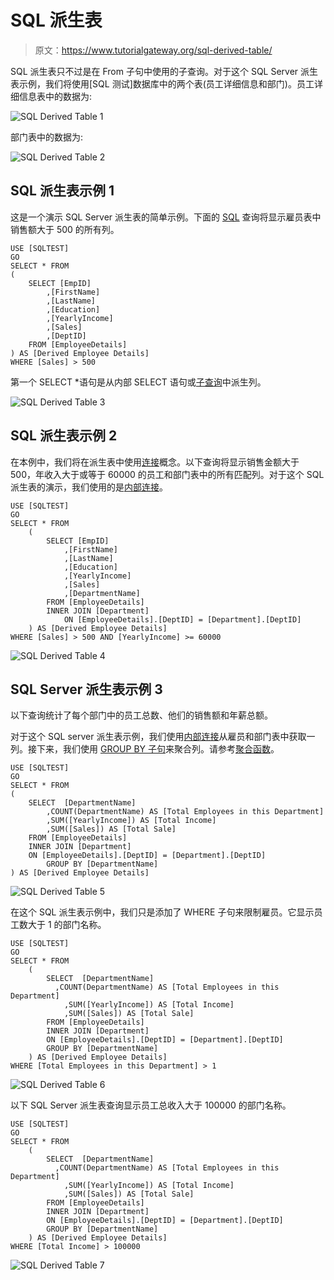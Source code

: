 # SQL 派生表

> 原文：<https://www.tutorialgateway.org/sql-derived-table/>

SQL 派生表只不过是在 From 子句中使用的子查询。对于这个 SQL Server 派生表示例，我们将使用[SQL 测试]数据库中的两个表(员工详细信息和部门)。员工详细信息表中的数据为:

![SQL Derived Table 1](img/131e72431b388a7e2be9a1f72ce38a2d.png)

部门表中的数据为:

![SQL Derived Table 2](img/f468ba38b907ede9d3b59fcb06c2d3d6.png)

## SQL 派生表示例 1

这是一个演示 SQL Server 派生表的简单示例。下面的 [SQL](https://www.tutorialgateway.org/sql/) 查询将显示雇员表中销售额大于 500 的所有列。

```
USE [SQLTEST]
GO
SELECT * FROM
(
	SELECT [EmpID]
		,[FirstName]
		,[LastName]
		,[Education]
		,[YearlyIncome]
		,[Sales]
		,[DeptID]
	FROM [EmployeeDetails]
) AS [Derived Employee Details]
WHERE [Sales] > 500
```

第一个 SELECT *语句是从内部 SELECT 语句或[子查询](https://www.tutorialgateway.org/sql-subquery/)中派生列。

![SQL Derived Table 3](img/b54def37ecd7001f6e758d369613c1b0.png)

## SQL 派生表示例 2

在本例中，我们将在派生表中使用[连接](https://www.tutorialgateway.org/sql-joins/)概念。以下查询将显示销售金额大于 500，年收入大于或等于 60000 的员工和部门表中的所有匹配列。对于这个 SQL 派生表的演示，我们使用的是[内部连接](https://www.tutorialgateway.org/sql-inner-join/)。

```
USE [SQLTEST]
GO
SELECT * FROM
	(
		SELECT [EmpID]
			,[FirstName]
			,[LastName]
			,[Education]
			,[YearlyIncome]
			,[Sales]
			,[DepartmentName]
		FROM [EmployeeDetails]
		INNER JOIN [Department]
			ON [EmployeeDetails].[DeptID] = [Department].[DeptID]
	) AS [Derived Employee Details]
WHERE [Sales] > 500 AND [YearlyIncome] >= 60000
```

![SQL Derived Table 4](img/d02785ceb83b63416972f886b172b0ef.png)

## SQL Server 派生表示例 3

以下查询统计了每个部门中的员工总数、他们的销售额和年薪总额。

对于这个 SQL server 派生表示例，我们使用[内部连接](https://www.tutorialgateway.org/sql-inner-join/)从雇员和部门表中获取一列。接下来，我们使用 [GROUP BY 子句](https://www.tutorialgateway.org/sql-group-by-clause/)来聚合列。请参考[聚合函数](https://www.tutorialgateway.org/sql-aggregate-functions/)。

```
USE [SQLTEST]
GO
SELECT * FROM
(
	SELECT  [DepartmentName]
		,COUNT(DepartmentName) AS [Total Employees in this Department]
		,SUM([YearlyIncome]) AS [Total Income]
		,SUM([Sales]) AS [Total Sale]
	FROM [EmployeeDetails]
	INNER JOIN [Department]
	ON [EmployeeDetails].[DeptID] = [Department].[DeptID]
        GROUP BY [DepartmentName]
) AS [Derived Employee Details]
```

![SQL Derived Table 5](img/78045e28c4552122fe0f247d5ef65666.png)

在这个 SQL 派生表示例中，我们只是添加了 WHERE 子句来限制雇员。它显示员工数大于 1 的部门名称。

```
USE [SQLTEST]
GO
SELECT * FROM
	(
		SELECT  [DepartmentName]
		  ,COUNT(DepartmentName) AS [Total Employees in this Department]
			,SUM([YearlyIncome]) AS [Total Income]
			,SUM([Sales]) AS [Total Sale]
		FROM [EmployeeDetails]
		INNER JOIN [Department]
		ON [EmployeeDetails].[DeptID] = [Department].[DeptID]
		GROUP BY [DepartmentName]
	) AS [Derived Employee Details]
WHERE [Total Employees in this Department] > 1
```

![SQL Derived Table 6](img/3ebbba63a70f33b3155f7e6ca1249a12.png)

以下 SQL Server 派生表查询显示员工总收入大于 100000 的部门名称。

```
USE [SQLTEST]
GO
SELECT * FROM
	(
		SELECT  [DepartmentName]
		  ,COUNT(DepartmentName) AS [Total Employees in this Department]
			,SUM([YearlyIncome]) AS [Total Income]
			,SUM([Sales]) AS [Total Sale]
		FROM [EmployeeDetails]
		INNER JOIN [Department]
		ON [EmployeeDetails].[DeptID] = [Department].[DeptID]
		GROUP BY [DepartmentName]
	) AS [Derived Employee Details]
WHERE [Total Income] > 100000
```

![SQL Derived Table 7](img/a2fc990c2a7057e0db84294739e30cbe.png)